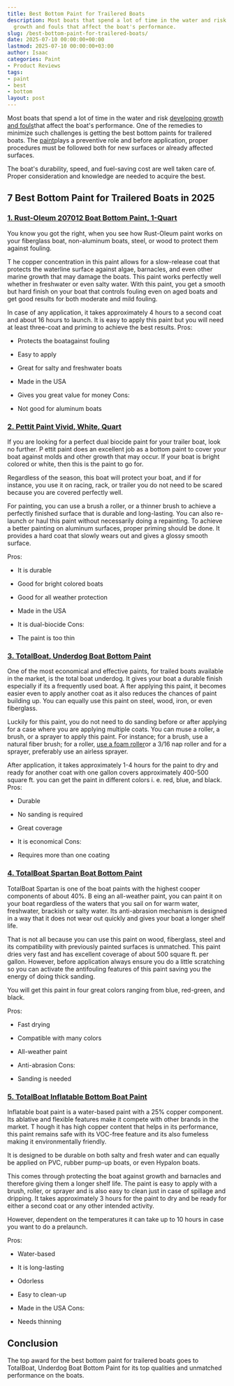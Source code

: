 ```yaml
---
title: Best Bottom Paint for Trailered Boats
description: Most boats that spend a lot of time in the water and risk developing
  growth and fouls that affect the boat's performance.
slug: /best-bottom-paint-for-trailered-boats/
date: 2025-07-10 00:00:00+00:00
lastmod: 2025-07-10 00:00:00+03:00
author: Isaac
categories: Paint
- Product Reviews
tags:
- paint
- best
- bottom
layout: post
---
```

Most boats that spend a lot of time in the water and risk [developing growth and fouls](https://pestpolicy.com/mildew-resistant-paints/)that affect the boat's performance. One of the remedies to minimize such challenges is getting the best bottom paints for trailered boats. The [paint](https://pestpolicy.com/best-acrylic-paint-for-canvas/)plays a preventive role and before application, proper procedures must be followed both for new surfaces or already affected surfaces.

The boat's durability, speed, and fuel-saving cost are well taken care of. Proper consideration and knowledge are needed to acquire the best.

##  7 Best Bottom Paint for Trailered Boats in 2025

###  [1. Rust-Oleum 207012 Boat Bottom Paint, 1-Quart](https://www.amazon.com/dp/B000C0140S/?tag=p-policy-20)

You know you got the right, when you see how Rust-Oleum paint works on your fiberglass boat, non-aluminum boats, steel, or wood to protect them against fouling.

T he copper concentration in this paint allows for a slow-release coat that protects the waterline surface against algae, barnacles, and even other marine growth that may damage the boats. This paint works perfectly well whether in freshwater or even salty water. With this paint, you get a smooth but hard finish on your boat that controls fouling even on aged boats and get good results for both moderate and mild fouling.

In case of any application, it takes approximately 4 hours to a second coat and about 16 hours to launch. It is easy to apply this paint but you will need at least three-coat and priming to achieve the best results.
Pros:

- Protects the boatagainst fouling

- Easy to apply

- Great for salty and freshwater boats

- Made in the USA

- Gives you great value for money Cons:

- Not good for aluminum boats

###  [2. Pettit Paint Vivid, White, Quart](https://www.amazon.com/dp/B000N9RP4W/?tag=p-policy-20)

If you are looking for a perfect dual biocide paint for your trailer boat, look no further. P ettit paint does an excellent job as a bottom paint to cover your boat against molds and other growth that may occur. If your boat is bright colored or white, then this is the paint to go for.

Regardless of the season, this boat will protect your boat, and if for instance, you use it on racing, rack, or trailer you do not need to be scared because you are covered perfectly well.

For painting, you can use a brush a roller, or a thinner brush to achieve a perfectly finished surface that is durable and long-lasting. You can also re-launch or haul this paint without necessarily doing a repainting. To achieve a better painting on aluminum surfaces, proper priming should be done. It provides a hard coat that slowly wears out and gives a glossy smooth surface.

Pros:

- It is durable

- Good for bright colored boats

- Good for all weather protection

- Made in the USA

- It is dual-biocide Cons:

- The paint is too thin

###  [3. TotalBoat, Underdog Boat Bottom Paint](https://www.amazon.com/dp/B07CNV2YHH/?tag=p-policy-20)

One of the most economical and effective paints, for trailed boats available in the market, is the total boat underdog. It gives your boat a durable finish especially if its a frequently used boat. A fter applying this paint, it becomes easier even to apply another coat as it also reduces the chances of paint building up. You can equally use this paint on steel, wood, iron, or even fiberglass.

Luckily for this paint, you do not need to do sanding before or after applying for a case where you are applying multiple coats. You can muse a roller, a brush, or a sprayer to apply this paint. For instance; for a brush, use a natural fiber brush; for a roller, [use a foam roller](https://pestpolicy.com/best-paint-roller-for-popcorn-ceiling/)or a 3/16 nap roller and for a sprayer, preferably use an airless sprayer.

After application, it takes approximately 1-4 hours for the paint to dry and ready for another coat with one gallon covers approximately 400-500 square ft. you can get the paint in different colors i. e. red, blue, and black.
Pros:

- Durable

- No sanding is required

- Great coverage

- It is economical Cons:

- Requires more than one coating

###  [4. TotalBoat Spartan Boat Bottom Paint](https://www.amazon.com/dp/B00LLIKSOS/?tag=p-policy-20)

TotalBoat Spartan is one of the boat paints with the highest cooper components of about 40%. B eing an all-weather paint, you can paint it on your boat regardless of the waters that you sail on for warm water, freshwater, brackish or salty water. Its anti-abrasion mechanism is designed in a way that it does not wear out quickly and gives your boat a longer shelf life.

That is not all because you can use this paint on wood, fiberglass, steel and its compatibility with previously painted surfaces is unmatched. This paint dries very fast and has excellent coverage of about 500 square ft. per gallon. However, before application always ensure you do a little scratching so you can activate the antifouling features of this paint saving you the energy of doing thick sanding.

You will get this paint in four great colors ranging from blue, red-green, and black.

Pros:

- Fast drying

- Compatible with many colors

- All-weather paint

- Anti-abrasion Cons:

- Sanding is needed

###  [5. TotalBoat Inflatable Bottom Boat Paint](https://www.amazon.com/dp/B01FHY1B5G/?tag=p-policy-20)

Inflatable boat paint is a water-based paint with a 25% copper component. Its ablative and flexible features make it compete with other brands in the market. T hough it has high copper content that helps in its performance, this paint remains safe with its VOC-free feature and its also fumeless making it environmentally friendly.

It is designed to be durable on both salty and fresh water and can equally be applied on PVC, rubber pump-up boats, or even Hypalon boats.

This comes through protecting the boat against growth and barnacles and therefore giving them a longer shelf life. The paint is easy to apply with a brush, roller, or sprayer and is also easy to clean just in case of spillage and dripping. It takes approximately 3 hours for the paint to dry and be ready for either a second coat or any other intended activity.

However, dependent on the temperatures it can take up to 10 hours in case you want to do a prelaunch.

Pros:

- Water-based

- It is long-lasting

- Odorless

- Easy to clean-up

- Made in the USA Cons:

- Needs thinning

##  Conclusion

The top award for the best bottom paint for trailered boats goes to TotalBoat, Underdog Boat Bottom Paint for its top qualities and unmatched performance on the boats.